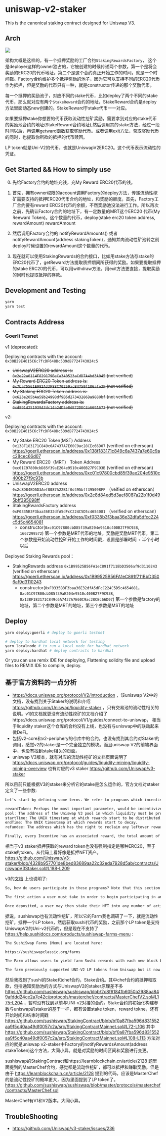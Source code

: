# uniswap-v2-staker

This is the canonical staking contract designed for [Uniswap V3](https://github.com/Uniswap/uniswap-v3-core).

## Arch

![](images/arch.jpg)

架构大概是这样的，有一个抵押奖励的工厂合约`StakingRewardsFactory`， 这个是deployer这样的owner独占的，它被创建的时候传递两个参数，第一个是将会奖励的ERC20的代币地址，第二个是这个合约真正开始工作的时间，就是一个时间戳。Factory合约维护多个抵押奖励的池子，因为它可以支持不同的ERC20代币作为抵押，但是奖励的代币只有一种，就是constructor传递的那个奖励代币。

每一个抵押的奖励池子，对应不同的stake代币，比如deploy了两个不同的stake 代币，那么就对应有两个`StakeReward`合约的地址，StakeReward合约是deploy方法里面动态new创建的。StakeReward于stake代币一一对应。

如果要抵押stake你想要的代币获取流动性挖矿奖励，需要拿到对应的stake代币的奖励池合约的地址(StakeReward合约地址),然后调用其的stake方法，经过一段时间以后，再调用getward函数获取奖励代币。或者调用exit方法，获取奖励代币的同时，也提取你所欲的抵押的代币赎回。

LP token就是Uni-V2的代币，也就是UniswapV2ERC20。这个代币表示流动性的凭证。

## Get Started && How to simply use

0. 先给Factory合约的地址充钱，充My Reward ERC20代币的钱。

1. 首先，拥有owner权限的account调用Factory的deploy方法，传递流动性挖矿需要支持的抵押ERC20代币合约的地址，和奖励的额度。首先，Factory工厂合约要有reward ERC20代币的余额，不然奖励池没法进行工作。所以再次之前，先确认Factory合约的地址下，有一定数量的MRT这个ERC20 代币(My Reeward Token)。这个数量的代币，deploy(stake erc20 token address, rewardAmount) rewardAmount

2. 然后调用Factory合约的 notifyRewardAmounts() 或者 notifyRewardAmount(address stakingToken)，通知并向流动性矿池转之前deploy时候设置的rewardAmount这个数量的代币。

3. 现在就可以使用StakingRewards的合约接口，比如用stake方法存stake的ERC20代币了，getReward方法提取质押期间所获得的奖励。如果要提取抵押的stake ERC20的代币，可以用withdraw方法。用exit方法更直接，提取奖励的同时也提取抵押的存款。

## Development and Testing

```sh
yarn
yarn test
```

##  Contracts Address

### Goerli Tesnet

v1 (deprecated):

Deploying contracts with the account: `0x30B29E4615C6c7fcDF648Dc539dB7724743024c5`

- <del> UniswapV2ERC20 address is: `0x2e22a0114F829179BeCa340523aCdD7A4bd3A045` (not verified) </del>
- <del> My Reward ERC20 Token address is: `0x7ba75561E982A33F88C70259acB4759f186afe3F` (not verified) </del>
- <del> My Staking ERC20 Token address is: `0x623e205bAa59b24990df9B5d27343286Da9880bf` (not verified) </del>
- <del> StakingRewardsFactory address is: `0xd8914251939A3dc14a24D5e8dB72DEC4a669A673` (not verified) </del> 

v2:

Deploying contracts with the account: `0x30B29E4615C6c7fcDF648Dc539dB7724743024c5`

- My Stake ERC20 Token(MST) Address `0x138F183171C849c6A7437A7E60C9ac28CEc66D07`   (verified on etherscan) https://goerli.etherscan.io/address/0x138f183171c849c6a7437a7e60c9ac28cec66d07 
- My Reward ERC20（MRT） Token Address `0xc01C97800cbD85f39aE204e9510c400B27F9C93B` (verified on etherscan) https://goerli.etherscan.io/address/0xc01c97800cbd85f39ae204e9510c400b27f9c93b
- UniswapV2ERC20 address `0x2c8D84ED5D3Aef8087A22B1f0d495bff395098FF` （veified on etherscan） https://goerli.etherscan.io/address/0x2c8d84ed5d3aef8087a22b1f0d495bff395098ff 
- StakingRwardsFactory address `0xF0335B3F3baa36E32dfA5dFcC224C5D5c4654081` （verified on etherscan） https://goerli.etherscan.io/address/0xf0335b3f3baa36e32dfa5dfcc224c5d5c4654081 
   - constructor(`0xc01C97800cbD85f39aE204e9510c400B27F9C93B`, `1667299572`) 第一个参数是MRT代币的地址，奖励是奖励MRT代币，第二个参数是开始流动性挖矿开始工作的时间戳，设置是部署时间 + 半个小时以后

Deployed Staking Rewards pool：

- StakingRewards address `0x1B99525B56FA1eC891f711BbD3506af9d3110243` (verified on etherscan) https://goerli.etherscan.io/address/0x1B99525B56FA1eC891f711BbD3506af9d3110243
  - constructor(`0xF0335B3F3baa36E32dfA5dFcC224C5D5c4654081`， `0xc01C97800cbD85f39aE204e9510c400B27F9C93B`, `0x138F183171C849c6A7437A7E60C9ac28CEc66D07`) 第一个参数是factory的地址，第二个参数是MRT的地址，第三个参数是MST的地址

## Deploy

```bash
yarn deploy:goerli # deploy to goerli testnet

# deploy to hardhat local network for testing
yarn localnode # to run a local node for hardhat network
yarn deploy:hardhat # deploy contracts to hardhat
```



Or you can use remix IDE for deploying, Flattening solidity file and upload files to REMIX IDE to compile, deploy.

## 基于官方资料的一点分析

- https://docs.uniswap.org/protocol/V2/introduction ，该uniswap V2中的文档，没有找到关于Staker的说明和介绍 https://github.com/Uniswap/liquidity-staker ，只有交易池的流动性相关的说明。v1的文档就更没有流动性挖矿的文档介绍了https://docs.uniswap.org/protocol/V1/guides/connect-to-uniswap， 相当于liquidity staker这个仓库的合约没有上线，也没有与uniswap中的联动起来做DeFi。
- 包括v2-core和v2-periphery的仓库中的合约，也没有找到其合约对Staker的调用，感觉v2的staker是一个完全独立的模块。而且uniswap V2的前端界面中，也没有找到stake相关的页面。
- uniswap V3版本，就有对应的流动性挖矿的文档页面说明了 https://docs.uniswap.org/protocol/guides/liquidity-mining/liquidity-mining-overview 也有对应的v3 staker https://github.com/Uniswap/v3-staker 

所以目前只能根据V3的staker来分析它的stake是怎么运作的，官方文档对staker定义了一些参数:

```txt
Let's start by defining some terms. We refer to programs which incentivize liquidity as Incentives; they're characterized by the following parameters:

rewardToken: Perhaps the most important parameter, would-be incentivizers must pick the ERC20 token which they would like to distribute as a reward for providing liquidity.
pool: The address of the Uniswap V3 pool in which liquidity must be provided.
startTime: The UNIX timestamp at which rewards start to be distributed.
endTime: The UNIX timestamp at which rewards start to decay.
refundee: The address which has the right to reclaim any leftover rewards after the Incentive has concluded.

Finally, every Incentive has an associated reward, the total amount of rewardTokens that are allocated to be distributed over the lifecycle of the program.
```

相当于v3 staker抵押获取的reward token也没有强制指定是哪种ERC20，至于stake的token，从代码上看好像是抵押NFT资产。https://github.com/Uniswap/v3-staker/blob/4328b957701de8bed83689aa22c32eda7928d5ab/contracts/UniswapV3Staker.sol#L188-L209 

v3的[文档](https://docs.uniswap.org/protocol/guides/liquidity-mining/liquidity-mining-overview#staking) 上也说明了:

```txt
So, how do users participate in these programs? Note that this section requires a basic understanding of how Uniswap V3 position NFTs work.

The first action a user must take in order to begin participating in an Incentive is to deposit their position NFT into the canonical staking contract address, effectively temporarily giving custody over their NFT to this contract. This is necessary because, as we'll see later on, the staking contract needs to be able to guarantee that liquidity cannot be removed from NFTs participating in the program.

Once deposited, a user may then stake their NFT into any number of active Incentives for the Uniswap V3 pool their NFT is tied to (note that this can happen atomically with an initial deposit). Staked NFTs then immediately start to earn rewards, according to the algorithm outlined above. Users may periodically claim accrued rewardTokens while the program is ongoing, or wait to claim until the program has concluded to minimize overhead.
```

据说，sushiswap也有流动性挖矿，所以它的Farm我也调研了一下，就是流动性挖矿，抵押一个LP token，然后获取sushi代币的奖励，之前那个LP token是支持UniswapV2的Uni-v2代币的，但是现在不支持了 https://help.sushidocs.com/products/sushiswap-farms-menu :

```txt
The SushiSwap Farms (Menu) are located here:

https://sushiswapclassic.org/farms

The Farm allows users to yield farm Sushi rewards with each new block based on staking SLP tokens they received from exchange.sushiswapclassic.org/#/pool 

The farm previously supported UNI-V2 LP tokens from Uniswap but it now only works with tokens from SushiSwap pools.
```

然后我找到了sushi的Stake和chef合约，Stake合约。其中chef合约的抵押和取款，包括通知奖励池的方式与UniswapV2的staker原理差不多 https://github.com/sushiswap/sushiswap/blob/2c8f91841b6050a2988aa849afddd24ce2a7e42c/protocols/masterchef/contracts/MasterChefV2.sol#L175-L204 ，暂时没有找到以前与UNI-v2对接的合约。Stake合约的初始化构建参数与uniswap的staker的基于一样，都有设置stake token，reward tokne，还有开始时间和结束时间戳 https://github.com/sushiswap/StakingContract/blob/bf0a87fba596d831552aa9f5c40aa49df0057c2a/src/StakingContractMainnet.sol#L72-L106 其中 https://github.com/sushiswap/StakingContract/blob/bf0a87fba596d831552aa9f5c40aa49df0057c2a/src/StakingContractMainnet.sol#L108-L113 方法对应的就是uniswap v2-staker中Factory的notifyRewardsAmount(address stakeToken)这个方法，大同小异。就是对奖励的时间区间和奖励进行变更。

sushiswap的StakingContract和https://learnblockchain.cn/article/2128 题里面提到的MasterChef合约，感觉都是流动性挖矿，都可以抵押和赚取奖励。但是由于 https://learnblockchain.cn/article/2128 提到的代码，应该是MasterChef的是流动性挖矿的概率更大，因为里面提到了LP token了。https://github.com/sushiswap/sushiswap/blob/master/protocols/masterchef/contracts/MasterChef.sol

MasterChef有V1和V2版本。大同小异。


## TroubleShooting 

- https://github.com/Uniswap/v3-staker/issues/236

